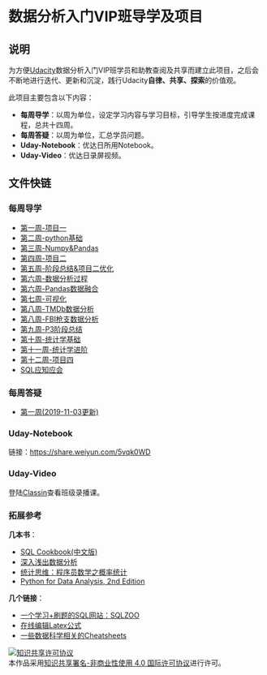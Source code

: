 # 数据分析入门VIP班导学及项目
## 说明

为方便[Udacity](https://cn.udacity.com/)数据分析入门VIP班学员和助教查阅及共享而建立此项目，之后会不断地进行迭代、更新和沉淀，践行Udacity**自律、共享、探索**的价值观。  

此项目主要包含以下内容：

- **每周导学**：以周为单位，设定学习内容与学习目标，引导学生按进度完成课程，总共十四周。
- **每周答疑**：以周为单位，汇总学员问题。
- **Uday-Notebook**：优达日所用Notebook。
- **Uday-Video**：优达日录屏视频。

## 文件快链

### 每周导学

- [第一周-项目一](https://www.capallen.top/2018/%E7%AC%AC%E4%B8%80%E5%91%A8-%E9%A1%B9%E7%9B%AE%E4%B8%80.html)
- [第二周-python基础](https://www.capallen.top/2018/python%E5%85%A5%E9%97%A8.html)
- [第三周-Numpy&Pandas](https://www.capallen.top/2018/Numpy%E5%92%8CPandas%E5%9F%BA%E7%A1%80.html)
- [第四周-项目二](https://www.capallen.top/2018/%E9%A1%B9%E7%9B%AE%E4%BA%8C.html)
- [第五周-阶段总结&项目二优化](https://www.capallen.top/2018/%E7%AC%AC%E4%BA%94%E5%91%A8%E5%AF%BC%E5%AD%A6.html)
- [第六周-数据分析过程](https://www.capallen.top/2018/%E6%95%B0%E6%8D%AE%E5%88%86%E6%9E%90%E8%BF%87%E7%A8%8B.html)
- [第六周-Pandas数据融合](https://www.capallen.top/2018/Pandas%E6%95%B0%E6%8D%AE%E8%9E%8D%E5%90%88.html)
- [第七周-可视化](https://www.capallen.top/2018/Matplotlib%E5%8F%AF%E8%A7%86%E5%8C%96.html)
- [第八周-TMDb数据分析](https://www.capallen.top/2018/TMDB%E6%95%B0%E6%8D%AE%E5%88%86%E6%9E%90.html)
- [第八周-FBI枪支数据分析](https://www.capallen.top/2018/FBI%E6%9E%AA%E6%94%AF%E6%95%B0%E6%8D%AE%E5%88%86%E6%9E%90.html)
- [第九周-P3阶段总结](https://www.capallen.top/2018/P3%E9%98%B6%E6%AE%B5%E6%80%BB%E7%BB%93.html)
- [第十周-统计学基础](https://www.capallen.top/2018/Basic-statistic-in-Data-Analysis.html)
- [第十一周-统计学进阶](https://www.capallen.top/2018/Advanced-statistic-in-Data-Analysis.html)
- [第十二周-项目四](https://www.capallen.top/2018/%E9%A1%B9%E7%9B%AE%E5%9B%9B.html)
- [SQL应知应会](https://www.capallen.top/2018/SQL-basic.html)

### 每周答疑

- [第一周(2019-11-03更新)](./每周答疑/第一周(2019-11-3更新).md)

### Uday-Notebook

链接：https://share.weiyun.com/5vqk0WD 

### Uday-Video

登陆[Classin](http://www.eeo.cn/cn/index.html)查看班级录播课。

### 拓展参考

**几本书**：

- [SQL Cookbook(中文版)](https://github.com/CapAllen/DAND_VIP_Class/blob/master/%E6%8B%93%E5%B1%95%E5%8F%82%E8%80%83/SQL.Cookbook(%E4%B8%AD%E6%96%87%E7%89%88).pdf)
- [深入浅出数据分析](https://github.com/CapAllen/DAND_VIP_Class/blob/master/%E6%8B%93%E5%B1%95%E5%8F%82%E8%80%83/%E6%B7%B1%E5%85%A5%E6%B5%85%E5%87%BA%E6%95%B0%E6%8D%AE%E5%88%86%E6%9E%90.pdf)
- [统计思维：程序员数学之概率统计](https://github.com/CapAllen/DAND_VIP_Class/blob/master/%E6%8B%93%E5%B1%95%E5%8F%82%E8%80%83/%E7%BB%9F%E8%AE%A1%E6%80%9D%E7%BB%B4%EF%BC%9A%E7%A8%8B%E5%BA%8F%E5%91%98%E6%95%B0%E5%AD%A6%E4%B9%8B%E6%A6%82%E7%8E%87%E7%BB%9F%E8%AE%A1.pdf)
- [Python for Data Analysis, 2nd Edition](https://github.com/CapAllen/DAND_VIP_Class/blob/master/%E6%8B%93%E5%B1%95%E5%8F%82%E8%80%83/Python%20for%20Data%20Analysis%2C%202nd%20Edition.pdf)

**几个链接**：

- [一个学习+刷题的SQL网站：SQLZOO](https://sqlzoo.net/)
- [在线编辑Latex公式](http://latex.codecogs.com/eqneditor/editor.php)
- [一些数据科学相关的Cheatsheets](https://www.datacamp.com/community/data-science-cheatsheets?posts_selected_tab=must_read)

<a rel="license" href="http://creativecommons.org/licenses/by-nc/4.0/"><img alt="知识共享许可协议" style="border-width:0" src="https://i.creativecommons.org/l/by-nc/4.0/88x31.png" /></a><br />本作品采用<a rel="license" href="http://creativecommons.org/licenses/by-nc/4.0/">知识共享署名-非商业性使用 4.0 国际许可协议</a>进行许可。
